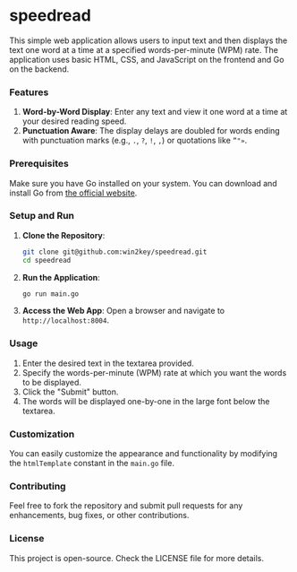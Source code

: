 # speedread

This simple web application allows users to input text and then displays the text one word at a time at a specified words-per-minute (WPM) rate. The application uses basic HTML, CSS, and JavaScript on the frontend and Go on the backend.

### Features

1. **Word-by-Word Display**: Enter any text and view it one word at a time at your desired reading speed.
2. **Punctuation Aware**: The display delays are doubled for words ending with punctuation marks (e.g., `.`, `?`, `!`, `,`) or quotations like `”"»`.

### Prerequisites

Make sure you have Go installed on your system. You can download and install Go from [the official website](https://golang.org/).

### Setup and Run

1. **Clone the Repository**:
    ```bash
    git clone git@github.com:win2key/speedread.git
    cd speedread
    ```

2. **Run the Application**:
    ```bash
    go run main.go
    ```

3. **Access the Web App**: Open a browser and navigate to `http://localhost:8004`. 

### Usage

1. Enter the desired text in the textarea provided.
2. Specify the words-per-minute (WPM) rate at which you want the words to be displayed.
3. Click the "Submit" button.
4. The words will be displayed one-by-one in the large font below the textarea.

### Customization

You can easily customize the appearance and functionality by modifying the `htmlTemplate` constant in the `main.go` file.

### Contributing

Feel free to fork the repository and submit pull requests for any enhancements, bug fixes, or other contributions.

### License

This project is open-source. Check the LICENSE file for more details.

